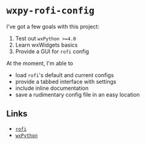 # `wxpy-rofi-config`

I've got a few goals with this project:

1. Test out `wxPython >=4.0`
2. Learn wxWidgets basics
3. Provide a GUI for `rofi` config

At the moment, I'm able to

* load `rofi`'s default and current configs
* provide a tabbed interface with settings
* include inline documentation
* save a rudimentary config file in an easy location

## Links

* [`rofi`](https://github.com/DaveDavenport/rofi)
* [`wxPython`](https://www.wxpython.org/)
